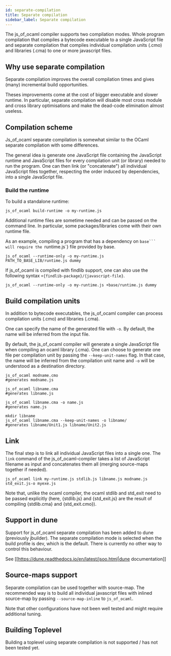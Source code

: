 ```yaml
---
id: separate-compilation
title: Separate compilation
sidebar_label: Separate compilation
---
```



The js_of_ocaml compiler supports two compilation modes.  Whole program
compilation that compiles a bytecode executable to a single JavaScript
file and separate compilation that compiles individual compilation units
(.cmo) and libraries (.cma) to one or more javascript files.

## Why use separate compilation

Separate compilation improves the overall compilation times and gives
(many) incremental build opportunities.

Theses improvements come at the cost of bigger executable and slower
runtime.  In particular, separate compilation will disable most cross
module and cross library optimisations and make the dead-code
elimination almost useless.


## Compilation scheme

Js_of_ocaml separate compilation is somewhat similar to the OCaml
separate compilation with some differences.

The general idea is generate one JavaScript file containing the
JavaScript runtime and JavaScript files for every compilation unit (or
library) needed to run the program. One can then link (or
"concatenate") all individual JavaScript files together, respecting
the order induced by dependencies, into a single JavaScript file.

### Build the runtime

To build a standalone runtime:
```
js_of_ocaml build-runtime -o my-runtime.js
```

Additional runtime files are sometime needed and can be passed on the
command line.  In particular, some packages/libraries come with their
own runtime file.

As an example, compiling a program that has a dependency on `base```
will require the `runtime.js`} file provided by base.

```
js_of_ocaml --runtime-only -o my-runtime.js PATH_TO_BASE_LIB/runtime.js dummy
```

If js_of_ocaml is compiled with findlib support, one can also use the
following syntax ` +{findlib-package}/{javascript-file} `.

```
js_of_ocaml --runtime-only -o my-runtime.js +base/runtime.js dummy
```

## Build compilation units

In addition to bytecode executables, the js_of_ocaml compiler can
process compilation units (.cmo) and libraries (.cma).

One can specify the name of the generated file with `-o`. By
default, the name will be inferred from the input file.

By default, the js_of_ocaml compiler will generate a single JavaScript
file when compiling an ocaml library (.cma). One can choose to
generate one file per compilation unit by passing the
`--keep-unit-names` flag. In that case, the name will be inferred
from the compilation unit name and `-o` will be understood as a
destination directory.

```
js_of_ocaml modname.cmo
#generates modname.js

js_of_ocaml libname.cma
#generates libname.js

js_of_ocaml libname.cma -o name.js
#generates name.js

mkdir libname
js_of_ocaml libname.cma --keep-unit-names -o libname/
#generates libname/Unit1.js libname/Unit2.js
```

## Link

The final step is to link all individual JavaScript files into a
single one.  The `link` command of the js_of_ocaml-compiler takes
a list of JavaScript filename as input and concatenates them all
(merging source-maps together if needed).

```
js_of_ocaml link my-runtime.js stdlib.js libname.js modname.js std_exit.js-o myexe.js
```

Note that, unlike the ocaml compiler, the ocaml stdlib and std_exit need to be
passed explicitly (here, {stdlib.js} and {std_exit.js} are the result of compiling
{stdlib.cma} and {std_exit.cmo}).

## Support in dune

Support for js_of_ocaml separate compilation has been added to dune
(previously jbuilder). The separate compilation mode is selected when
the build profile is dev, which is the default.  There is currently no
other way to control this behaviour.

See [[https://dune.readthedocs.io/en/latest/jsoo.html|dune documentation]]

## Source-maps support

Separate compilation can be used together with source-map.  The
recommended way is to build all individual javascript files with
inlined source-map by passing `--source-map-inline` to
`js_of_ocaml`.

Note that other configurations have not been well tested and might
require additional tuning.

## Building Toplevel

Building a toplevel using separate compilation is not supported / has
not been tested yet.
